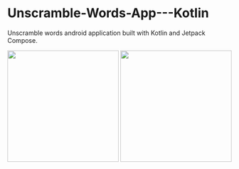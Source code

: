 # Unscramble-Words-App---Kotlin
Unscramble words android application built with Kotlin and Jetpack Compose. 

<img src="[/images/output/video1.gif](https://user-images.githubusercontent.com/51827238/187078144-e1a4900f-03db-4fc4-bf44-cd4fb1fa7bfe.gif)" width="250" height="250"/>
<img src="[/images/output/video1.gif](https://user-images.githubusercontent.com/51827238/187078173-a54eecc7-4fc7-4c70-b639-db9f77c1d7cc.gif)" width="250" height="250"/>

